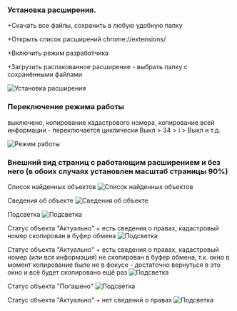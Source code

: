 ### Установка расширения.

+Скачать все файлы, сохранить в любую удобную папку

+Открыть список расширений chrome://extensions/

+Включить режим разработчика

+Загрузить распакованное расширение - выбрать папку с сохранёнными файлами

![Установка расширения](screenshots/0.png)

### Переключение режима работы

выключено, копирование кадастрового номера, копирование всей информации - переключается циклически Выкл > 34 > i > Выкл и т.д.

![Режим работы](screenshots/4.png)


### Внешний вид страниц с работающим расширением и без него (в обоих случаях установлен масштаб страницы 90%)

Список найденных объектов
![Список найденных объектов](screenshots/1.png)

Сведения об объекте
![Сведения об объекте](screenshots/2.png)

Подсветка
![Подсветка](screenshots/3.png)

Статус объекта "Актуально" + есть сведения о правах, кадастровый номер скопирован в буфер обмена
![Подсветка](screenshots/3-0.png)

Статус объекта "Актуально" + есть сведения о правах, кадастровый номер (или вся информация) не скопирован в буфер обмена, т.к. окно в момент копирование было не в фокусе - достаточно вернуться в это окно и всё будет скопировано ещё раз
![Подсветка](screenshots/3-1.png)

Статус объекта "Погашено" 
![Подсветка](screenshots/3-1.png)

Статус объекта "Актуально" + нет сведений о правах
![Подсветка](screenshots/3-2.png)

